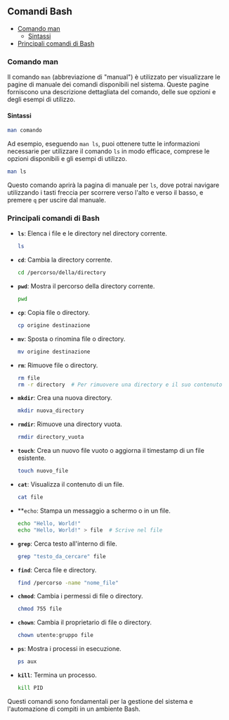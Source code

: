 ## Comandi Bash  <!-- omit in toc -->

- [Comando man](#comando-man)
  - [Sintassi](#sintassi)
- [Principali comandi di Bash](#principali-comandi-di-bash)


### Comando man

Il comando `man` (abbreviazione di "manual") è utilizzato per visualizzare le pagine di manuale dei comandi disponibili nel sistema. Queste pagine forniscono una descrizione dettagliata del comando, delle sue opzioni e degli esempi di utilizzo.

#### Sintassi
```bash
man comando
```

Ad esempio, eseguendo `man ls`, puoi ottenere tutte le informazioni necessarie per utilizzare il comando `ls` in modo efficace, comprese le opzioni disponibili e gli esempi di utilizzo.

```bash
man ls
```

Questo comando aprirà la pagina di manuale per `ls`, dove potrai navigare utilizzando i tasti freccia per scorrere verso l'alto e verso il basso, e premere `q` per uscire dal manuale.

### Principali comandi di Bash

- **`ls`**: Elenca i file e le directory nel directory corrente.
  ```bash
  ls
  ```

- **`cd`**: Cambia la directory corrente.
  ```bash
  cd /percorso/della/directory
  ```

- **`pwd`**: Mostra il percorso della directory corrente.
  ```bash
  pwd
  ```

- **`cp`**: Copia file o directory.
  ```bash
  cp origine destinazione
  ```

- **`mv`**: Sposta o rinomina file o directory.
  ```bash
  mv origine destinazione
  ```

- **`rm`**: Rimuove file o directory.
  ```bash
  rm file
  rm -r directory  # Per rimuovere una directory e il suo contenuto
  ```

- **`mkdir`**: Crea una nuova directory.
  ```bash
  mkdir nuova_directory
  ```

- **`rmdir`**: Rimuove una directory vuota.
  ```bash
  rmdir directory_vuota
  ```

- **`touch`**: Crea un nuovo file vuoto o aggiorna il timestamp di un file esistente.
  ```bash
  touch nuovo_file
  ```

- **`cat`**: Visualizza il contenuto di un file.
  ```bash
  cat file
  ```

- **`echo`: Stampa un messaggio a schermo o in un file.
  ```bash
  echo "Hello, World!"
  echo "Hello, World!" > file  # Scrive nel file
  ```

- **`grep`**: Cerca testo all'interno di file.
  ```bash
  grep "testo_da_cercare" file
  ```

- **`find`**: Cerca file e directory.
  ```bash
  find /percorso -name "nome_file"
  ```

- **`chmod`**: Cambia i permessi di file o directory.
  ```bash
  chmod 755 file
  ```

- **`chown`**: Cambia il proprietario di file o directory.
  ```bash
  chown utente:gruppo file
  ```

- **`ps`**: Mostra i processi in esecuzione.
  ```bash
  ps aux
  ```

- **`kill`**: Termina un processo.
  ```bash
  kill PID
  ```

Questi comandi sono fondamentali per la gestione del sistema e l'automazione di compiti in un ambiente Bash.